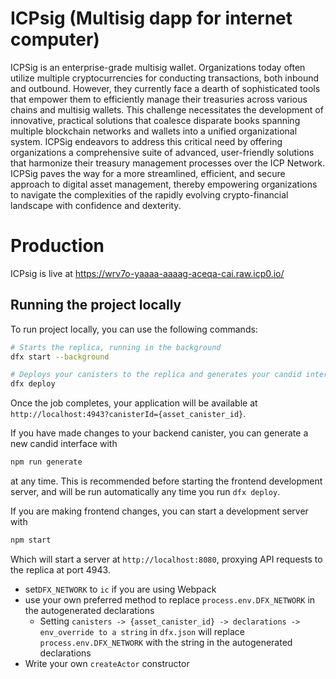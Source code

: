 # ICPsig (Multisig dapp for internet computer)

ICPSig is an enterprise-grade multisig wallet. 
Organizations today often utilize multiple cryptocurrencies for conducting transactions, both inbound and outbound. However, they currently face a dearth of sophisticated tools that empower them to efficiently manage their treasuries across various chains and multisig wallets. This challenge necessitates the development of innovative, practical solutions that coalesce disparate books spanning multiple blockchain networks and wallets into a unified organizational system.
ICPSig endeavors to address this critical need by offering organizations a comprehensive suite of advanced, user-friendly solutions that harmonize their treasury management processes over the ICP Network. ICPSig paves the way for a more streamlined, efficient, and secure approach to digital asset management, thereby empowering organizations to navigate the complexities of the rapidly evolving crypto-financial landscape with confidence and dexterity.

# Production

ICPsig is live at https://wrv7o-yaaaa-aaaag-aceqa-cai.raw.icp0.io/

## Running the project locally

To run project locally, you can use the following commands:

```bash
# Starts the replica, running in the background
dfx start --background

# Deploys your canisters to the replica and generates your candid interface
dfx deploy
```

Once the job completes, your application will be available at `http://localhost:4943?canisterId={asset_canister_id}`.

If you have made changes to your backend canister, you can generate a new candid interface with

```bash
npm run generate
```

at any time. This is recommended before starting the frontend development server, and will be run automatically any time you run `dfx deploy`.

If you are making frontend changes, you can start a development server with

```bash
npm start
```

Which will start a server at `http://localhost:8080`, proxying API requests to the replica at port 4943.


- set`DFX_NETWORK` to `ic` if you are using Webpack
- use your own preferred method to replace `process.env.DFX_NETWORK` in the autogenerated declarations
  - Setting `canisters -> {asset_canister_id} -> declarations -> env_override to a string` in `dfx.json` will replace `process.env.DFX_NETWORK` with the string in the autogenerated declarations
- Write your own `createActor` constructor

